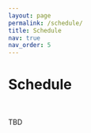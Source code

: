 ```yaml
---
layout: page
permalink: /schedule/
title: Schedule
nav: true
nav_order: 5
---
```

# Schedule


<br>

TBD 

<!-- 

|                |               |
|----------------|-------------|
| **AM**         |               |
| 7:30-8:30      | Beijing-time Virtual Posters (1:30 PM in Beijing) [find link here](https://icml.cc/virtual/2024/workshop/29970) |
| 8:30-9:00      | Coffee Break  |
| 9:00-9:15      | Intro to Workshop |
| 9:15-9:45      | Invited Talk 1 - Mohit Iyyer |
| 9:45-10:00     | Oral 1: [Mitigate Position Bias in Large Language Models via Scaling a Single Dimension](https://openreview.net/forum?id=mo7cdmBlUi)        |
| 10:00-10:30&nbsp;&nbsp;&nbsp;&nbsp;      | Invited Talk 2 - Beidi Chen |
| 10:30-10:45    | Break for Networking and Poster Setup |
| 10:45-11:30    | Poster Session 1        |
| 11:30-12:00    | Invited Talk 3 - Albert Gu |
| 12:00-12:15    | Orals 2: [ZigMa: A DiT-style Zigzag Mamba Diffusion Model](https://openreview.net/forum?id=Uu7miVxZI6)      |
| 12:15-12:30     | Orals 3: [Improved Algorithms for Kernel Matrix-Vector Multiplication](https://openreview.net/forum?id=7CCzyEtZXH)
  |
|                |               |
| **PM**         |               |
| 12:30-2:00     | Lunch Break         |
| 2:00-2:30      | Panel Discussion |
| 2:30-2:45      | Orals 4: [InfLLM: Training-Free Long-Context Extrapolation for LLMs with an Efficient Context Memory](https://openreview.net/forum?id=i5SEw4guQK)    |
| 2:45-3:00      | Orals 5: [Many-Shot In-Context Learning](https://openreview.net/forum?id=8ul3foe9yF)     |
| 3:00-4:00      | Poster Session 2   |
| 4:00-4:30      | Invited Talk 4 - Stella Biderman |
| 4:30-4:45      | Closing Remarks and Best Paper Award |
| 6:00-7:00      | US-time Virtual Posters (9 AM in San Francisco) [find link here](https://icml.cc/virtual/2024/workshop/29970) | -->
